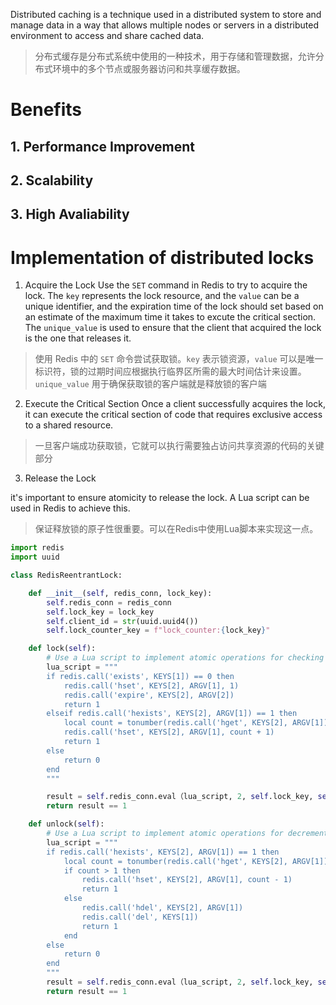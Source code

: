 
  
Distributed caching is a technique used in a distributed system to store and manage data in a way that allows multiple nodes or servers in a distributed environment to access and share cached data.

> 分布式缓存是分布式系统中使用的一种技术，用于存储和管理数据，允许分布式环境中的多个节点或服务器访问和共享缓存数据。

# Benefits

## 1. Performance Improvement

  
## 2. Scalability
  

## 3. High Avaliability



# Implementation of distributed locks

1. Acquire the Lock
Use the `SET` command in Redis to try to acquire the lock. The `key` represents the lock resource, and the `value` can be a unique identifier, and the expiration time of the lock should set based on an estimate of the maximum time it takes to excute the critical section.
The `unique_value` is used to ensure that the client that acquired the lock is the one that releases it.

> 使用 Redis 中的 `SET` 命令尝试获取锁。`key` 表示锁资源，`value` 可以是唯一标识符，锁的过期时间应根据执行临界区所需的最大时间估计来设置。
> `unique_value` 用于确保获取锁的客户端就是释放锁的客户端


2. Execute the Critical Section
Once a client successfully acquires the lock, it can execute the critical section of code that requires exclusive access to a shared resource.

> 一旦客户端成功获取锁，它就可以执行需要独占访问共享资源的代码的关键部分

3. Release the Lock

it's important to ensure atomicity to release the lock. A Lua script can be used in Redis to achieve this.

>保证释放锁的原子性很重要。可以在Redis中使用Lua脚本来实现这一点。

```python
import redis
import uuid

class RedisReentrantLock:

    def __init__(self, redis_conn, lock_key):
        self.redis_conn = redis_conn
        self.lock_key = lock_key
        self.client_id = str(uuid.uuid4())
        self.lock_counter_key = f"lock_counter:{lock_key}"

    def lock(self):
        # Use a Lua script to implement atomic operations for checking and incrementing the counter
        lua_script = """
        if redis.call('exists', KEYS[1]) == 0 then
            redis.call('hset', KEYS[2], ARGV[1], 1)
            redis.call('expire', KEYS[2], ARGV[2])
            return 1
        elseif redis.call('hexists', KEYS[2], ARGV[1]) == 1 then
            local count = tonumber(redis.call('hget', KEYS[2], ARGV[1]))
            redis.call('hset', KEYS[2], ARGV[1], count + 1)
            return 1
        else
            return 0
        end
        """

        result = self.redis_conn.eval（lua_script, 2, self.lock_key, self.lock_counter_key, self.client_id, 30)
        return result == 1

    def unlock(self):
        # Use a Lua script to implement atomic operations for decrementing the counter and deleting if needed
        lua_script = """
        if redis.call('hexists', KEYS[2], ARGV[1]) == 1 then
            local count = tonumber(redis.call('hget', KEYS[2], ARGV[1]))
            if count > 1 then
                redis.call('hset', KEYS[2], ARGV[1], count - 1)
                return 1
            else
                redis.call('hdel', KEYS[2], ARGV[1])
                redis.call('del', KEYS[1])
                return 1
            end
        else
            return 0
        end
        """
        result = self.redis_conn.eval（lua_script, 2, self.lock_key, self.lock_counter_key, self.client_id)
        return result == 1

```